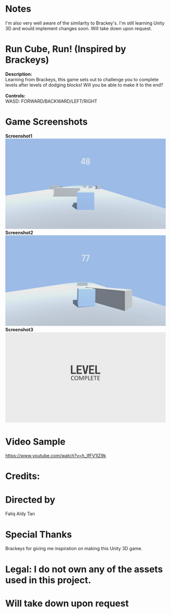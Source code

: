 # Notes
I'm also very well aware of the similarity to Brackey's.
I'm still learning Unity 3D and would implement changes soon. Will take down upon request.

# Run Cube, Run! (Inspired by Brackeys)
<b>Description:</b></br>
Learning from Brackeys, this game sets out to challenge you to complete levels after levels of dodging blocks! Will you be able to make it to the end?</br></br>
<b>Controls:</b></br>
WASD: FORWARD/BACKWARD/LEFT/RIGHT</br>

# Game Screenshots
<b>Screenshot1</b></br>
![Screenshot1](image53.jpg)</br>
<b>Screenshot2</b></br>
![Screenshot2](image54.jpg)</br>
<b>Screenshot3</b></br>
![Screenshot3](image55.jpg)</br>

# Video Sample
https://www.youtube.com/watch?v=h_IfFV1lZ9k

# Credits:
# Directed by
Faliq Aldy Tan

# Special Thanks 
Brackeys for giving me inspiration on making this Unity 3D game. 

# Legal: I do not own any of the assets used in this project.
# Will take down upon request

